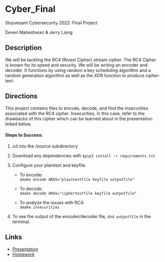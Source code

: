 # Cyber_Final
Stuyvesant Cybersecurity 2022: Final Project

Deven Maheshwari & Jerry Liang

## Description
We will be tackling the RC4 (Rivest Cipher) stream cipher. The RC4 Cipher is known for its speed and security. We will be writing an encoder and decoder. It functions by using random a key scheduling algorithm and a random generation algorithm as well as the XOR function to produce cipher-text.

## Directions
This project contains files to encode, decode, and find the insecurities associated with the RC4 cipher.
Insecurities, in this case, refer to the drawbacks of this cipher which can be learned about in the presentation linked below.

#### Steps to Success:
1. cd into the /source subdirectory
2. Download any dependencies with
```$pip3 install -r requirements.txt```
3. Configure your plaintext and keyfile.
    * To encode:  
    ```$make encode ARGS="plaintextfile keyfile outputfile"```    

    * To decode:   
    ```$make decode ARGS="ciphertextfile keyfile outputfile"```    

    * To analyze the issues with RC4:   
    ```$make insecurities```  
    
4. To see the output of the encoder/decoder file, ```$hd outputfile``` in the terminal. 


## Links
* [Presentation](https://github.com/devenmaheshwari/Cyber_Final/blob/main/PRESENTATION.md)  
* [Homework](https://github.com/devenmaheshwari/Cyber_Final/blob/main/HOMEWORK.md)
